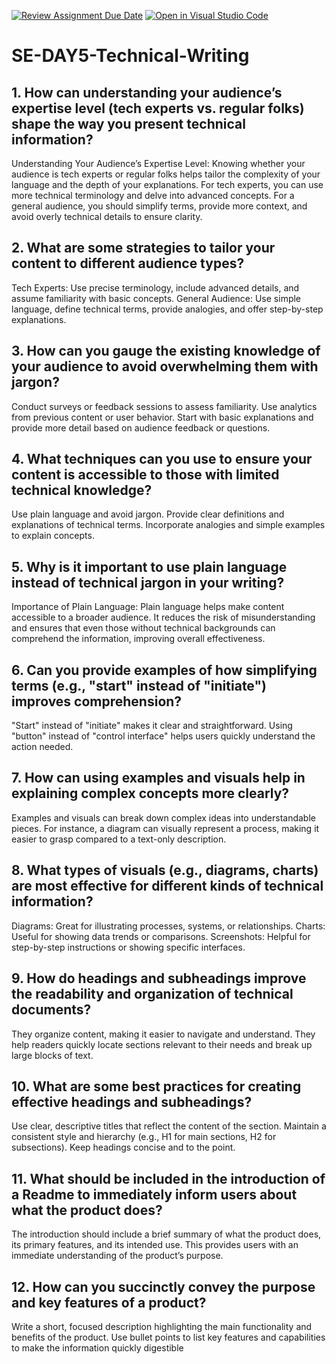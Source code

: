 [![Review Assignment Due Date](https://classroom.github.com/assets/deadline-readme-button-22041afd0340ce965d47ae6ef1cefeee28c7c493a6346c4f15d667ab976d596c.svg)](https://classroom.github.com/a/zsAR-pyY)
[![Open in Visual Studio Code](https://classroom.github.com/assets/open-in-vscode-2e0aaae1b6195c2367325f4f02e2d04e9abb55f0b24a779b69b11b9e10269abc.svg)](https://classroom.github.com/online_ide?assignment_repo_id=15678895&assignment_repo_type=AssignmentRepo)
# SE-DAY5-Technical-Writing
## 1. How can understanding your audience’s expertise level (tech experts vs. regular folks) shape the way you present technical information?
Understanding Your Audience’s Expertise Level: Knowing whether your audience is tech experts or regular folks helps tailor the complexity of your language and the depth of your explanations. For tech experts, you can use more technical terminology and delve into advanced concepts. For a general audience, you should simplify terms, provide more context, and avoid overly technical details to ensure clarity.
## 2. What are some strategies to tailor your content to different audience types?
Tech Experts: Use precise terminology, include advanced details, and assume familiarity with basic concepts.
General Audience: Use simple language, define technical terms, provide analogies, and offer step-by-step explanations.
## 3. How can you gauge the existing knowledge of your audience to avoid overwhelming them with jargon?
Conduct surveys or feedback sessions to assess familiarity.
Use analytics from previous content or user behavior.
Start with basic explanations and provide more detail based on audience feedback or questions.
## 4. What techniques can you use to ensure your content is accessible to those with limited technical knowledge?
Use plain language and avoid jargon.
Provide clear definitions and explanations of technical terms.
Incorporate analogies and simple examples to explain concepts.
## 5. Why is it important to use plain language instead of technical jargon in your writing?
Importance of Plain Language: Plain language helps make content accessible to a broader audience. It reduces the risk of misunderstanding and ensures that even those without technical backgrounds can comprehend the information, improving overall effectiveness.
## 6. Can you provide examples of how simplifying terms (e.g., "start" instead of "initiate") improves comprehension?
"Start" instead of "initiate" makes it clear and straightforward.
Using "button" instead of "control interface" helps users quickly understand the action needed.
## 7. How can using examples and visuals help in explaining complex concepts more clearly?
Examples and visuals can break down complex ideas into understandable pieces. For instance, a diagram can visually represent a process, making it easier to grasp compared to a text-only description.
## 8. What types of visuals (e.g., diagrams, charts) are most effective for different kinds of technical information?
Diagrams: Great for illustrating processes, systems, or relationships.
Charts: Useful for showing data trends or comparisons.
Screenshots: Helpful for step-by-step instructions or showing specific interfaces.
## 9. How do headings and subheadings improve the readability and organization of technical documents?
They organize content, making it easier to navigate and understand. They help readers quickly locate sections relevant to their needs and break up large blocks of text.
## 10. What are some best practices for creating effective headings and subheadings?
Use clear, descriptive titles that reflect the content of the section.
Maintain a consistent style and hierarchy (e.g., H1 for main sections, H2 for subsections).
Keep headings concise and to the point.
## 11. What should be included in the introduction of a Readme to immediately inform users about what the product does?
The introduction should include a brief summary of what the product does, its primary features, and its intended use. This provides users with an immediate understanding of the product’s purpose.
## 12. How can you succinctly convey the purpose and key features of a product?
Write a short, focused description highlighting the main functionality and benefits of the product. Use bullet points to list key features and capabilities to make the information quickly digestible
